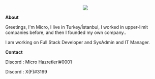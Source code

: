 <p align="center">
<img src="https://media.discordapp.net/attachments/992769086859780156/992795196779659314/unknown.png" />
</p>


<p><strong>About</strong></p>
<p>Greetings, I'm Micro, I live in Turkey/İstanbul, I worked in upper-limit companies before, and then I founded my own company..</p>
<p>I am working on Full Stack Developer and SysAdmin and IT Manager.</p>

<p><strong>Contact</strong></p>
<p>Discord : Micro Hazretleri#0001</p>
<p>Discord : X(F)#3169</p>
